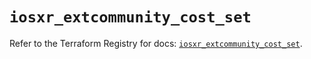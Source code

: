 # `iosxr_extcommunity_cost_set`

Refer to the Terraform Registry for docs: [`iosxr_extcommunity_cost_set`](https://registry.terraform.io/providers/ciscodevnet/iosxr/0.6.0/docs/resources/extcommunity_cost_set).
